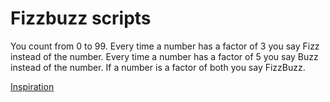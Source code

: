 # Fizzbuzz scripts

You count from 0 to 99. Every time a number has a factor of 3 you say Fizz
instead of the number. Every time a number has a factor of 5 you say Buzz
instead of the number. If a number is a factor of both you say FizzBuzz.

[Inspiration](https://www.youtube.com/watch?v=QPZ0pIK_wsc)
